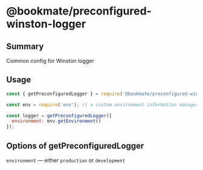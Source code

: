 # @bookmate/preconfigured-winston-logger

## Summary

Common config for Winston logger

## Usage

```javascript
const { getPreconfiguredLogger } = require('@bookmate/preconfigured-winston-logger');

const env = require('env'); // a custom environment information manager

const logger = getPreconfiguredLogger({
  environment: env.getEnvironment()
});
```

## Options of getPreconfiguredLogger

`environment` — either `production` or `development`
